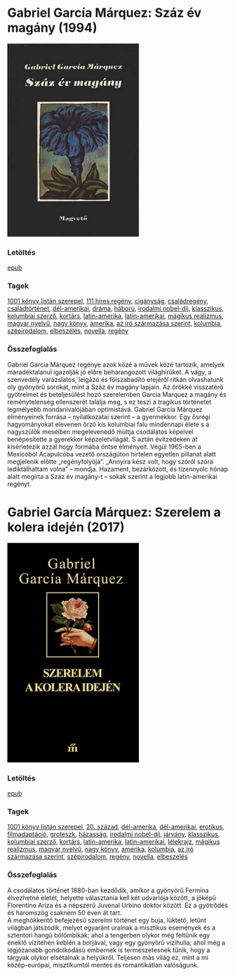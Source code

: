 # <a name="id_223">Gabriel García Márquez: Száz év magány (1994)</a>
<img src="https://github.com/BercziSandor/calibre_lib/raw/main/libs/main/Gabriel%20Garcia%20Marquez/Szaz%20ev%20magany%20%28223%29/cover.jpg" alt="cover" width="300"/>

### Letöltés
[epub](https://github.com/BercziSandor/calibre_lib/raw/main/libs/main/Gabriel%20Garcia%20Marquez/Szaz%20ev%20magany%20%28223%29/Szaz%20ev%20magany%20-%20Gabriel%20Garcia%20Marquez.epub)

### Tagek
[1001 könyv listán szerepel](https://github.com/berczisandor/calibre_lib/blob/main/main/_tags/1001%20k%c3%b6nyv%20list%c3%a1n%20szerepel.md), [111 híres regény](https://github.com/berczisandor/calibre_lib/blob/main/main/_tags/111%20h%c3%adres%20reg%c3%a9ny.md), [cigányság](https://github.com/berczisandor/calibre_lib/blob/main/main/_tags/cig%c3%a1nys%c3%a1g.md), [családregény](https://github.com/berczisandor/calibre_lib/blob/main/main/_tags/csal%c3%a1dreg%c3%a9ny.md), [családtörténet](https://github.com/berczisandor/calibre_lib/blob/main/main/_tags/csal%c3%a1dt%c3%b6rt%c3%a9net.md), [dél-amerikai](https://github.com/berczisandor/calibre_lib/blob/main/main/_tags/d%c3%a9l-amerikai.md), [dráma](https://github.com/berczisandor/calibre_lib/blob/main/main/_tags/dr%c3%a1ma.md), [háború](https://github.com/berczisandor/calibre_lib/blob/main/main/_tags/h%c3%a1bor%c3%ba.md), [irodalmi nobel-díj](https://github.com/berczisandor/calibre_lib/blob/main/main/_tags/irodalmi%20nobel-d%c3%adj.md), [klasszikus](https://github.com/berczisandor/calibre_lib/blob/main/main/_tags/klasszikus.md), [kolumbiai szerző](https://github.com/berczisandor/calibre_lib/blob/main/main/_tags/kolumbiai%20szerz%c5%91.md), [kortárs](https://github.com/berczisandor/calibre_lib/blob/main/main/_tags/kort%c3%a1rs.md), [latin-amerika](https://github.com/berczisandor/calibre_lib/blob/main/main/_tags/latin-amerika.md), [latin-amerikai](https://github.com/berczisandor/calibre_lib/blob/main/main/_tags/latin-amerikai.md), [mágikus realizmus](https://github.com/berczisandor/calibre_lib/blob/main/main/_tags/m%c3%a1gikus%20realizmus.md), [magyar nyelvű](https://github.com/berczisandor/calibre_lib/blob/main/main/_tags/magyar%20nyelv%c5%b1.md), [nagy könyv](https://github.com/berczisandor/calibre_lib/blob/main/main/_tags/nagy%20k%c3%b6nyv.md), [amerika](https://github.com/berczisandor/calibre_lib/blob/main/main/_tags/amerika.md), [az író származása szerint](https://github.com/berczisandor/calibre_lib/blob/main/main/_tags/az%20%c3%adr%c3%b3%20sz%c3%a1rmaz%c3%a1sa%20szerint.md), [kolumbia](https://github.com/berczisandor/calibre_lib/blob/main/main/_tags/kolumbia.md), [szépirodalom](https://github.com/berczisandor/calibre_lib/blob/main/main/_tags/sz%c3%a9pirodalom.md), [elbeszélés](https://github.com/berczisandor/calibre_lib/blob/main/main/_tags/elbesz%c3%a9l%c3%a9s.md), [novella](https://github.com/berczisandor/calibre_lib/blob/main/main/_tags/novella.md), [regény](https://github.com/berczisandor/calibre_lib/blob/main/main/_tags/reg%c3%a9ny.md)

### Összefoglalás
<div>
<p>Gabriel ​García Márquez regénye azok közé a művek közé tartozik, amelyek maradéktalanul igazolják jó előre beharangozott világhírüket. A vágy, a szenvedély varázslatos, leigázó és fölszabadító erejéről ritkán olvashatunk oly gyönyörű sorokat, mint a Száz év magány lapjain. Az örökké visszatérő gyötrelmet és beteljesülést hozó szerelemben García Marquez a magány és reménytelenség ellenszerét találja meg, s ez teszi a tragikus történetet legmélyebb mondanivalójában optimistává. Gabriel García Márquez élményeinek forrása – nyilatkozatai szerint – a gyermekkor. Egy ősrégi hagyományokat elevenen őrző kis kolumbiai falu mindennapi élete s a nagyszülők meséiben megelevenedő múltja csodálatos képeivel benépesítette a gyerekkor képzeletvilágát. S aztán évitzedeken át kísérletezik azzal hogy formába öntse élményeit. Végül 1965-ben a Mexicóból Acapulcóba vezető országúton hirtelen egyetlen pillanat alatt megjelenik előtte „regényfolyója”. „Annyira kész volt, hogy szóról szóra lediktálhattam volna” – mondja. Hazament, bezárkózott, és tizennyolc hónap alatt megírta a Száz év magány-t – sokak szerint a legjobb latin-amerikai regényt.</p></div>


# <a name="id_342">Gabriel García Márquez: Szerelem a kolera idején (2017)</a>
<img src="https://github.com/BercziSandor/calibre_lib/raw/main/libs/main/Gabriel%20Garcia%20Marquez/Szerelem%20a%20kolera%20idejen%20%28342%29/cover.jpg" alt="cover" width="300"/>

### Letöltés
[epub](https://github.com/BercziSandor/calibre_lib/raw/main/libs/main/Gabriel%20Garcia%20Marquez/Szerelem%20a%20kolera%20idejen%20%28342%29/Szerelem%20a%20kolera%20idejen%20-%20Gabriel%20Garcia%20Marquez.epub)

### Tagek
[1001 könyv listán szerepel](https://github.com/berczisandor/calibre_lib/blob/main/main/_tags/1001%20k%c3%b6nyv%20list%c3%a1n%20szerepel.md), [20. század](https://github.com/berczisandor/calibre_lib/blob/main/main/_tags/20.%20sz%c3%a1zad.md), [dél-amerika](https://github.com/berczisandor/calibre_lib/blob/main/main/_tags/d%c3%a9l-amerika.md), [dél-amerikai](https://github.com/berczisandor/calibre_lib/blob/main/main/_tags/d%c3%a9l-amerikai.md), [erotikus](https://github.com/berczisandor/calibre_lib/blob/main/main/_tags/erotikus.md), [filmadaptáció](https://github.com/berczisandor/calibre_lib/blob/main/main/_tags/filmadapt%c3%a1ci%c3%b3.md), [groteszk](https://github.com/berczisandor/calibre_lib/blob/main/main/_tags/groteszk.md), [házasság](https://github.com/berczisandor/calibre_lib/blob/main/main/_tags/h%c3%a1zass%c3%a1g.md), [irodalmi nobel-díj](https://github.com/berczisandor/calibre_lib/blob/main/main/_tags/irodalmi%20nobel-d%c3%adj.md), [járvány](https://github.com/berczisandor/calibre_lib/blob/main/main/_tags/j%c3%a1rv%c3%a1ny.md), [klasszikus](https://github.com/berczisandor/calibre_lib/blob/main/main/_tags/klasszikus.md), [kolumbiai szerző](https://github.com/berczisandor/calibre_lib/blob/main/main/_tags/kolumbiai%20szerz%c5%91.md), [kortárs](https://github.com/berczisandor/calibre_lib/blob/main/main/_tags/kort%c3%a1rs.md), [latin-amerika](https://github.com/berczisandor/calibre_lib/blob/main/main/_tags/latin-amerika.md), [latin-amerikai](https://github.com/berczisandor/calibre_lib/blob/main/main/_tags/latin-amerikai.md), [lélekrajz](https://github.com/berczisandor/calibre_lib/blob/main/main/_tags/l%c3%a9lekrajz.md), [mágikus realizmus](https://github.com/berczisandor/calibre_lib/blob/main/main/_tags/m%c3%a1gikus%20realizmus.md), [magyar nyelvű](https://github.com/berczisandor/calibre_lib/blob/main/main/_tags/magyar%20nyelv%c5%b1.md), [nagy könyv](https://github.com/berczisandor/calibre_lib/blob/main/main/_tags/nagy%20k%c3%b6nyv.md), [amerika](https://github.com/berczisandor/calibre_lib/blob/main/main/_tags/amerika.md), [kolumbia](https://github.com/berczisandor/calibre_lib/blob/main/main/_tags/kolumbia.md), [az író származása szerint](https://github.com/berczisandor/calibre_lib/blob/main/main/_tags/az%20%c3%adr%c3%b3%20sz%c3%a1rmaz%c3%a1sa%20szerint.md), [szépirodalom](https://github.com/berczisandor/calibre_lib/blob/main/main/_tags/sz%c3%a9pirodalom.md), [regény](https://github.com/berczisandor/calibre_lib/blob/main/main/_tags/reg%c3%a9ny.md), [novella](https://github.com/berczisandor/calibre_lib/blob/main/main/_tags/novella.md), [elbeszélés](https://github.com/berczisandor/calibre_lib/blob/main/main/_tags/elbesz%c3%a9l%c3%a9s.md)

### Összefoglalás
<div>
<p>A csodálatos történet 1880-ban kezdődik, amikor a gyönyörű Fermina élvezhetné életét, helyette választania kell két udvarlója között, a jóképű Florentino Ariza és a népszerű Juvenal Urbino doktor között. Ez a gyötrődés és háromszög csaknem 50 éven át tart.<br>A meghökkentő befejezésű szerelmi történet egy buja, lüktető, letűnt világban játszódik, melyet egyaránt uralnak a misztikus események és a sztentori hangú bölömbikák; ahol a tengerben olykor még feltűnik egy éneklő vízitehén keblén a borjával, vagy egy gyönyörű vízihulla; ahol még a legjózanabb gondolkodású embernek is természetesnek tűnik, hogy a tárgyak olykor elsétálnak a helyükről. Teljesen más világ ez, mint a mi közép-európai, misztikumtól mentes és romantikátlan valóságunk.</p></div>


